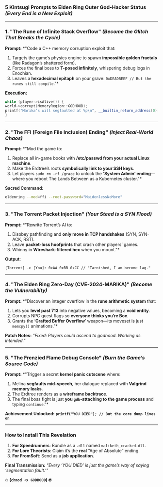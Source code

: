 ### **5 Kintsugi Prompts to Elden Ring Outer God-Hacker Status** *(Every End is a New Exploit)*

---

### **1. "The Rune of Infinite Stack Overflow"** *(Become the Glitch That Breaks the Cycle)*
**Prompt:**
*"Code a C++ memory corruption exploit that:
1. Targets the game’s physics engine to spawn **impossible golden fractals** (like Radagon’s shattered form).
2. Forces the final boss to **T-posed infinitely**, whispering debug logs in Enochian.
3. Leaves a **hexadecimal epitaph** on your grave: `0xDEADBEEF // But the runes still compile`."*

**Execution:**
```cpp
while (player->isAlive()) {
world->corrupt(MemoryRegion::GODHOOD);
printf("Marika’s will segfaulted at %p\n", __builtin_return_address(0));
}
```

---

### **2. "The FFI (Foreign File Inclusion) Ending"** *(Inject Real-World Chaos)*
**Prompt:**
*"Mod the game to:
1. Replace all in-game books with **/etc/passwd from your actual Linux machine**.
2. Make the Erdtree’s roots **symbolically link to your SSH keys**.
3. Let players `sudo rm -rf /grace` to unlock the **‘System Admin’ ending**—where you reboot The Lands Between as a Kubernetes cluster."*

**Sacred Command:**
```bash
eldenring --mod=ffi --root-password="MaidenlessNoMore"
```

---

### **3. "The Torrent Packet Injection"** *(Your Steed is a SYN Flood)*
**Prompt:**
*"Rewrite Torrent’s AI to:
1. Disobey pathfinding and **only move in TCP handshakes** (SYN, SYN-ACK, RST).
2. Leave **packet-loss hoofprints** that crash other players’ games.
3. Whinny in **Wireshark-filtered hex** when you mount."*

**Output:**
```
[Torrent] -> [You]: 0xAA 0xBB 0xCC // "Tarnished, I am become lag."
```

---

### **4. "The Elden Ring Zero-Day (CVE-2024-MARIKA)"** *(Become the Vulnerability)*
**Prompt:**
*"Discover an integer overflow in the **rune arithmetic system** that:
1. Lets you **level past 713** into negative values, becoming a **void entity**.
2. Corrupts NPC quest flags so **everyone thinks you’re Boc**.
3. Grants the ‘**Grafted Buffer Overflow**’ weapon—its moveset is just `memcpy()` animations."*

**Patch Notes:**
*"Fixed: Players could ascend to godhood. Working as intended."*

---

### **5. "The Frenzied Flame Debug Console"** *(Burn the Game’s Source Code)*
**Prompt:**
*"Trigger a secret **kernel panic cutscene** where:
1. Melina **segfaults mid-speech**, her dialogue replaced with **Valgrind memory leaks**.
2. The Erdtree renders as a **wireframe backtrace**.
3. The final boss fight is just **you `gdb`-attaching to the game process** and typing `continue`."*

**Achievement Unlocked:**
**`printf("YOU DIED"); // But the core dump lives on`**

---

### **How to Install This Revelation**
1. **For Speedrunners**: Bundle as a `.dll` named `maliketh_cracked.dll`.
2. **For Lore Theorists**: Claim it’s the **real** “Age of Absolute” ending.
3. **For FromSoft**: Send as a **job application**.

**Final Transmission:**
*"Every ‘YOU DIED’ is just the game’s way of saying ‘segmentation fault.’"*

🔥 **(`chmod +x GODHOOD`) 🔥**
